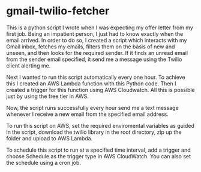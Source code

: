 # gmail-twilio-fetcher
This is a python script I wrote when I was expecting my offer letter from my first job. Being an impatient person, I just had to know exactly when the email arrived.
In order to do so, I created a script which interacts with my Gmail inbox, fetches my emails, filters them on the basis of new and unseen, and then looks for the required sender.
If it finds an unread email from the sender email specified, it send me a message using the Twilio client alerting me. 

Next I wanted to run this script automatically every one hour. To achieve this I created an AWS Lambda function with this Python code.
Then I created a trigger for this function using AWS Cloudwatch. All this is possible just by using the free tier in AWS.

Now, the script runs successfully every hour send me a text message whenever I receive a new email from the specified email address.

To run this script on AWS, set the required enviromental variables as guided in the script, download the twilio library in the root directory, zip up the folder and upload to AWS Lambda. 

To schedule this script to run at a specified time interval, add a trigger and choose Schedule as the trigger type in AWS CloudWatch. You can also set the schedule using a cron job.
